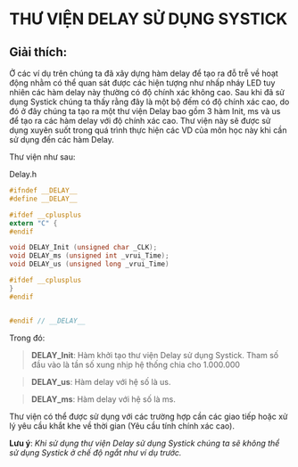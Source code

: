 # THƯ VIỆN DELAY SỬ DỤNG SYSTICK
## Giải thích:
Ở các ví dụ trên chúng ta đã xây dựng hàm delay để tạo ra đỗ trễ về hoạt động nhằm có thể quan sát được các hiện tượng như nhấp nháy LED tuy nhiên các hàm delay này thường có độ chính xác không cao. Sau khi đã sử dụng Systick chúng ta thấy rằng đây là một bộ đếm có độ chính xác cao, do đó ở đây chúng ta tạo ra một thư viện Delay bao gồm 3 hàm Init, ms và us để tạo ra các hàm delay với độ chính xác cao. Thư viện này sẽ được sử dụng xuyên suốt trong quá trình thực hiện các VD của môn học này khi cần sử dụng đến các hàm Delay.

Thư viện như sau:

Delay.h
```C
#ifndef __DELAY__
#define __DELAY__

#ifdef __cplusplus
extern "C" {
#endif

void DELAY_Init (unsigned char _CLK);
void DELAY_ms (unsigned int _vrui_Time);
void DELAY_us (unsigned long _vrui_Time)

#ifdef __cplusplus
}
#endif


#endif // __DELAY__
```

Trong đó:
>**DELAY_Init**: Hàm khởi tạo thư viện Delay sử dụng Systick. Tham số đầu vào là tần số xung nhịp hệ thống chia cho 1.000.000

>**DELAY_us**: Hàm delay với hệ số là us.

>**DELAY_ms**: Hàm delay với hệ số là ms.

Thư viện có thể được sử dụng với các trường hợp cần các giao tiếp hoặc xử lý yêu cầu khắt khe về thời gian (Yêu cầu tính chính xác cao).

**Lưu ý**: _Khi sử dụng thư viện Delay sử dụng Systick chúng ta sẽ không thể sử dụng Systick ở chế độ ngắt như ví dụ trước._